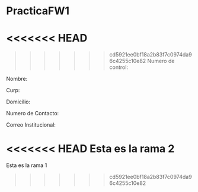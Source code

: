 # PracticaFW1
<<<<<<< HEAD
=======

>>>>>>> cd5921ee0bf18a2b83f7c0974da96c4255c10e82
Numero de control:

Nombre:

Curp:

Domicilio:

Numero de Contacto:

Correo Institucional:

<<<<<<< HEAD
Esta es la rama 2
=======
Esta es la rama 1
>>>>>>> cd5921ee0bf18a2b83f7c0974da96c4255c10e82
